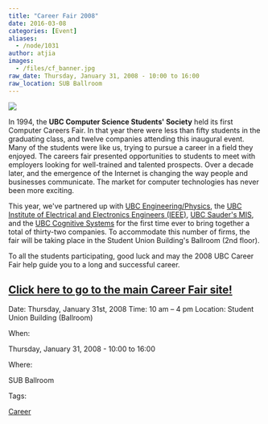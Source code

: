 ```yaml
---
title: "Career Fair 2008"
date: 2016-03-08
categories: [Event]
aliases:
  - /node/1031
author: atjia
images:
  - /files/cf_banner.jpg
raw_date: Thursday, January 31, 2008 - 10:00 to 16:00
raw_location: SUB Ballroom
---
```


[![](/files/cf_banner.jpg)](https://cf08.ubccsss.org/)


In 1994, the **UBC Computer Science Students' Society** held its first Computer Careers Fair. In that year there were less than fifty students in the graduating class, and twelve companies attending this inaugural event. Many of the students were like us, trying to pursue a career in a field they enjoyed. The careers fair presented opportunities to students to meet with employers looking for well-trained and talented prospects. Over a decade later, and the emergence of the Internet is changing the way people and businesses communicate. The market for computer technologies has never been more exciting.

This year, we've partnered up with [UBC Engineering/Physics](http://www.engphys.ubc.ca/fizz.html), the [UBC Institute of Electrical and Electronics Engineers (IEEE)](http://www.ece.ubc.ca/~ieee/), [UBC Sauder's MIS](http://mis.sauder.ubc.ca/mis-club/home.html), and the [UBC Cognitive Systems](http://www.ams.ubc.ca/clubs/cogsys/) for the first time ever to bring together a total of thirty-two companies. To accommodate this number of firms, the fair will be taking place in the Student Union Building's Ballroom (2nd floor).

To all the students participating, good luck and may the 2008 UBC Career Fair help guide you to a long and successful career.

[
](//cf08.ubccsss.org/)

[Click here to go to the main Career Fair site!](https://ubctcf.com/)
---

[](//cf08.ubccsss.org/)

Date: Thursday, January 31st, 2008
Time: 10 am – 4 pm
Location: Student Union Building (Ballroom)

When: 

Thursday, January 31, 2008 - 10:00 to 16:00

Where: 

SUB Ballroom

Tags: 

[Career](/career)
